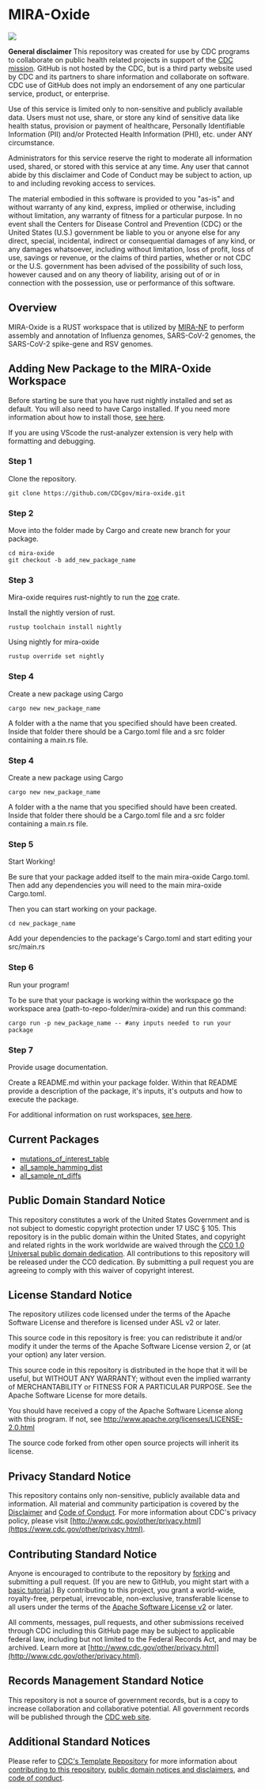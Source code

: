 # MIRA-Oxide
![](./assets/images/mira_logo_gemini_oxide_web.png)

**General disclaimer** This repository was created for use by CDC programs to collaborate on public health related projects in support of the [CDC mission](https://www.cdc.gov/about/cdc/#cdc_about_cio_mission-our-mission).  GitHub is not hosted by the CDC, but is a third party website used by CDC and its partners to share information and collaborate on software. CDC use of GitHub does not imply an endorsement of any one particular service, product, or enterprise. 

Use of this service is limited only to non-sensitive and publicly available data. Users must not use, share, or store any kind of sensitive data like health status, provision or payment of healthcare, Personally Identifiable Information (PII) and/or Protected Health Information (PHI), etc. under ANY circumstance.

Administrators for this service reserve the right to moderate all information used, shared, or stored with this service at any time. Any user that cannot abide by this disclaimer and Code of Conduct may be subject to action, up to and including revoking access to services.

The material embodied in this software is provided to you "as-is" and without warranty of any kind, express, implied or otherwise, including without limitation, any warranty of fitness for a particular purpose. In no event shall the Centers for Disease Control and Prevention (CDC) or the United States (U.S.) government be liable to you or anyone else for any direct, special, incidental, indirect or consequential damages of any kind, or any damages whatsoever, including without limitation, loss of profit, loss of use, savings or revenue, or the claims of third parties, whether or not CDC or the U.S. government has been advised of the possibility of such loss, however caused and on any theory of liability, arising out of or in connection with the possession, use or performance of this software.

## Overview

MIRA-Oxide is a RUST workspace that is utilized by [MIRA-NF](https://github.com/CDCgov/MIRA-NF) to perform assembly and annotation of Influenza genomes, SARS-CoV-2 genomes, the SARS-CoV-2 spike-gene and RSV genomes.

## Adding New Package to the MIRA-Oxide Workspace

Before starting be sure that you have rust nightly installed and set as default. You will also need to have Cargo installed. If you need more information about how to install those, [see here](https://rust-book.cs.brown.edu/ch01-00-getting-started.html).

If you are using VScode the rust-analyzer extension is very help with formatting and debugging.

### Step 1

Clone the repository.

```
git clone https://github.com/CDCgov/mira-oxide.git
```

### Step 2

Move into the folder made by Cargo and create new branch for your package.

```
cd mira-oxide
git checkout -b add_new_package_name
```

### Step 3

Mira-oxide requires rust-nightly to run the [zoe](https://github.com/CDCgov/zoe) crate.

Install the nightly version of rust.

```
rustup toolchain install nightly
```
Using nightly for mira-oxide

```
rustup override set nightly
```

### Step 4
Create a new package using Cargo

```
cargo new new_package_name
```

A folder with a the name that you specified should have been created. Inside that folder there should be a Cargo.toml file and a src folder containing a main.rs file.

### Step 4
Create a new package using Cargo

```
cargo new new_package_name
```

A folder with a the name that you specified should have been created. Inside that folder there should be a Cargo.toml file and a src folder containing a main.rs file.

### Step 5

Start Working! 

Be sure that your package added itself to the main mira-oxide Cargo.toml. Then add any dependencies you will need to the main mira-oxide Cargo.toml.

Then you can start working on your package.

```
cd new_package_name
```

Add your dependencies to the package's Cargo.toml and start editing your src/main.rs

### Step 6

Run your program!

To be sure that your package is working within the workspace go the workspace area (path-to-repo-folder/mira-oxide) and run this command:

```
cargo run -p new_package_name -- #any inputs needed to run your package
```

### Step 7

Provide usage documentation.

Create a README.md within your package folder. Within that README provide a description of the package, it's inputs, it's outputs and how to execute the package.

For additional information on rust workspaces, [see here](https://rust-book.cs.brown.edu/ch14-03-cargo-workspaces.html).

## Current Packages
- [mutations_of_interest_table](mutations_of_interest_table/)
- [all_sample_hamming_dist](all_sample_hamming_dist/)
- [all_sample_nt_diffs](all_sample_nt_diffs/)
  
## Public Domain Standard Notice
This repository constitutes a work of the United States Government and is not
subject to domestic copyright protection under 17 USC § 105. This repository is in
the public domain within the United States, and copyright and related rights in
the work worldwide are waived through the [CC0 1.0 Universal public domain dedication](https://creativecommons.org/publicdomain/zero/1.0/).
All contributions to this repository will be released under the CC0 dedication. By
submitting a pull request you are agreeing to comply with this waiver of
copyright interest.

## License Standard Notice
The repository utilizes code licensed under the terms of the Apache Software
License and therefore is licensed under ASL v2 or later.

This source code in this repository is free: you can redistribute it and/or modify it under
the terms of the Apache Software License version 2, or (at your option) any
later version.

This source code in this repository is distributed in the hope that it will be useful, but WITHOUT ANY
WARRANTY; without even the implied warranty of MERCHANTABILITY or FITNESS FOR A
PARTICULAR PURPOSE. See the Apache Software License for more details.

You should have received a copy of the Apache Software License along with this
program. If not, see http://www.apache.org/licenses/LICENSE-2.0.html

The source code forked from other open source projects will inherit its license.

## Privacy Standard Notice
This repository contains only non-sensitive, publicly available data and
information. All material and community participation is covered by the
[Disclaimer](DISCLAIMER.md)
and [Code of Conduct](code-of-conduct.md).
For more information about CDC's privacy policy, please visit [http://www.cdc.gov/other/privacy.html](https://www.cdc.gov/other/privacy.html).

## Contributing Standard Notice
Anyone is encouraged to contribute to the repository by [forking](https://help.github.com/articles/fork-a-repo)
and submitting a pull request. (If you are new to GitHub, you might start with a
[basic tutorial](https://help.github.com/articles/set-up-git).) By contributing
to this project, you grant a world-wide, royalty-free, perpetual, irrevocable,
non-exclusive, transferable license to all users under the terms of the
[Apache Software License v2](http://www.apache.org/licenses/LICENSE-2.0.html) or
later.

All comments, messages, pull requests, and other submissions received through
CDC including this GitHub page may be subject to applicable federal law, including but not limited to the Federal Records Act, and may be archived. Learn more at [http://www.cdc.gov/other/privacy.html](http://www.cdc.gov/other/privacy.html).

## Records Management Standard Notice
This repository is not a source of government records, but is a copy to increase
collaboration and collaborative potential. All government records will be
published through the [CDC web site](http://www.cdc.gov).

## Additional Standard Notices
Please refer to [CDC's Template Repository](https://github.com/CDCgov/template) for more information about [contributing to this repository](https://github.com/CDCgov/template/blob/main/CONTRIBUTING.md), [public domain notices and disclaimers](https://github.com/CDCgov/template/blob/main/DISCLAIMER.md), and [code of conduct](https://github.com/CDCgov/template/blob/main/code-of-conduct.md).

